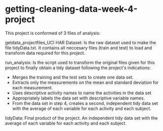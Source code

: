 # getting-cleaning-data-week-4-project

This project is conformed of 3 files of analysis:

getdata_projectfiles_UCI HAR Dataset: Is the raw dataset used to make the file tidyData.txt. It contains all neccesary files (train and test) to load and transform data required for this project.


run_analysis: Is the script used to transform the original files given for this project to finally obtain a tidy dataset following the project's indications:
- Merges the training and the test sets to create one data set.
- Extracts only the measurements on the mean and standard deviation for each measurement.
- Uses descriptive activity names to name the activities in the data set
- Appropriately labels the data set with descriptive variable names.
- From the data set in step 4, creates a second, independent tidy data set with the average of each variable for each activity and each subject.


tidyData: Final product of the project. An independent tidy data set with the average of each variable for each activity and each subject.
